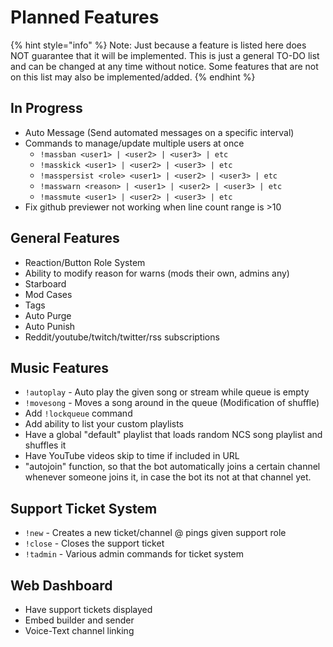 # Planned Features

{% hint style="info" %}
Note: Just because a feature is listed here does NOT guarantee that it will be implemented. This is just a general TO-DO list and can be changed at any time without notice. Some features that are not on this list may also be implemented/added.
{% endhint %}

## In Progress

* Auto Message \(Send automated messages on a specific interval\)
* Commands to manage/update multiple users at once
  * `!massban <user1> | <user2> | <user3> | etc`
  * `!masskick <user1> | <user2> | <user3> | etc`
  * `!masspersist <role> <user1> | <user2> | <user3> | etc`
  * `!masswarn <reason> | <user1> | <user2> | <user3> | etc`
  * `!massmute <user1> | <user2> | <user3> | etc`
* Fix github previewer not working when line count range is &gt;10

## General Features

* Reaction/Button Role System
* Ability to modify reason for warns \(mods their own, admins any\)
* Starboard
* Mod Cases
* Tags
* Auto Purge
* Auto Punish
* Reddit/youtube/twitch/twitter/rss subscriptions

## Music Features

* `!autoplay` - Auto play the given song or stream while queue is empty
* `!movesong` - Moves a song around in the queue \(Modification of shuffle\)
* Add `!lockqueue` command
* Add ability to list your custom playlists
* Have a global "default" playlist that loads random NCS song playlist and shuffles it
* Have YouTube videos skip to time if included in URL
* "autojoin" function, so that the bot automatically joins a certain channel whenever someone joins it, in case the bot its not at that channel yet.

## Support Ticket System

* `!new` - Creates a new ticket/channel @ pings given support role
* `!close` - Closes the support ticket
* `!tadmin` - Various admin commands for ticket system

## Web Dashboard

* Have support tickets displayed
* Embed builder and sender
* Voice-Text channel linking

